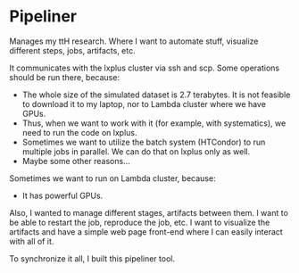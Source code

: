 # Pipeliner

Manages my ttH research. Where I want to automate stuff, visualize different steps, jobs, artifacts, etc.

It communicates with the lxplus cluster via ssh and scp. Some operations should be run there, because:

- The whole size of the simulated dataset is 2.7 terabytes. It is not feasible to download it to my laptop,
  nor to Lambda cluster where we have GPUs.
- Thus, when we want to work with it (for example, with systematics), we need to run the code on lxplus.
- Sometimes we want to utilize the batch system (HTCondor) to run multiple jobs in parallel. We can do that
  on lxplus only as well.
- Maybe some other reasons...

Sometimes we want to run on Lambda cluster, because:

- It has powerful GPUs.

Also, I wanted to manage different stages, artifacts between them. I want to be able to restart the job, reproduce the
job, etc. I want to visualize the artifacts and have a simple web page front-end where I can easily interact with all of
it.

To synchronize it all, I built this pipeliner tool.
